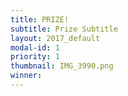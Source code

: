 ```yaml
---
title: PRIZE!
subtitle: Prize Subtitle
layout: 2017_default
modal-id: 1
priority: 1
thumbnail: IMG_3990.png
winner:
---
```

